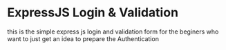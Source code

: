 # ExpressJS Login & Validation
this is the simple express js login and validation form for the beginers who want to just get an idea to prepare the Authentication 
